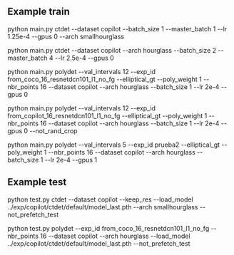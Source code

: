 ## Example train
python main.py ctdet --dataset copilot --batch_size 1 --master_batch 1 --lr 1.25e-4  --gpus 0 --arch smallhourglass

python main.py ctdet --dataset copilot --arch hourglass --batch_size 2 --master_batch 4 --lr 2.5e-4 --gpus 0


python main.py polydet --val_intervals 12 --exp_id from_coco_16_resnetdcn101_l1_no_fg --elliptical_gt --poly_weight 1 --nbr_points 16 --dataset copilot --arch hourglass  --batch_size 1 --lr 2e-4 --gpus 0

python main.py polydet --val_intervals 12 --exp_id from_copilot_16_resnetdcn101_l1_no_fg --elliptical_gt --poly_weight 1 --nbr_points 16 --dataset copilot --arch hourglass  --batch_size 1 --lr 2e-4 --gpus 0 --not_rand_crop

python main.py polydet --val_intervals 5 --exp_id prueba2 --elliptical_gt --poly_weight 1 --nbr_points 16 --dataset copilot --arch hourglass  --batch_size 1 --lr 2e-4 --gpus 1

## Example test
python test.py ctdet --dataset copilot --keep_res --load_model ../exp/copilot/ctdet/default/model_last.pth --arch smallhourglass --not_prefetch_test

python test.py polydet --exp_id from_coco_16_resnetdcn101_l1_no_fg --nbr_points 16 --dataset copilot --arch hourglass --load_model ../exp/copilot/ctdet/default/model_last.pth --not_prefetch_test